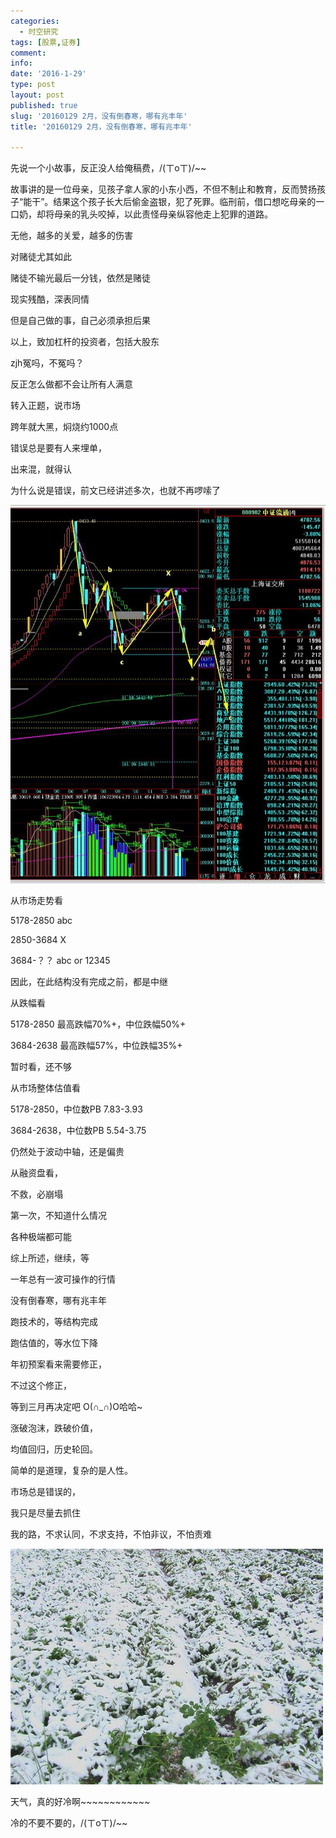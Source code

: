 ```yaml
---
categories:
  - 时空研究
tags: [股票,证券]
comment: 
info: 
date: '2016-1-29'
type: post
layout: post
published: true
slug: '20160129 2月，没有倒春寒，哪有兆丰年'
title: '20160129 2月，没有倒春寒，哪有兆丰年'

---
```

先说一个小故事，反正没人给俺稿费，/(ㄒoㄒ)/~~

故事讲的是一位母亲，见孩子拿人家的小东小西，不但不制止和教育，反而赞扬孩子“能干”。结果这个孩子长大后偷金盗银，犯了死罪。临刑前，借口想吃母亲的一口奶，却将母亲的乳头咬掉，以此责怪母亲纵容他走上犯罪的道路。

​无他，越多的关爱，越多的伤害

​对赌徒尤其如此

赌徒不输光最后一分钱，依然是赌徒

现实残酷，深表同情

但是自己做的事，自己必须承担后果

以上，致加杠杆的投资者，包括大股东​

zjh冤吗，不冤吗？​​

反正怎么做都不会让所有人满意​


转入正题，说市场

跨年就大黑，焖烧约1000点

​错误总是要有人来埋单，

出来混，就得认

为什么说是错误，前文已经讲述多次，也就不再啰嗦了

![20160129-0](/images/20160129-0.jpeg)

​从市场走势看

5178-2850 abc

2850-3684 X

3684-？？ abc or 12345

因此，在此结构没有完成之前，都是中继


从跌幅看

5178-2850 最高跌幅70%+，中位跌幅50%+

3684-2638  最高跌幅57%，中位跌幅35%+

暂时看，还不够


从市场整体估值看

5178-2850，中位数PB 7.83-3.93

3684-2638，中位数PB 5.54-3.75

仍然处于波动中轴​，还是偏贵


从融资盘看，

不救，必崩塌

第一次，不知道什么情况

各种极端都可能​


综上所述，继续，等

一年总有一波可操作的行情

没有倒春寒，哪有兆丰年

跑技术的，等结构完成

跑估值的，等水位下降

年初预案看来需要修正，

不过这个修正，

等到三月再决定吧 O(∩_∩)O哈哈~


涨破泡沫，跌破价值，

均值回归，历史轮回。

简单的是道理，复杂的是人性。

市场总是错误的，

我只是尽量去抓住​

​我的路，不求认同，不求支持，不怕非议，不怕责难​

![20160129-1](/images/20160129-1.jpeg)

天气，真的好冷啊~~~~~~~~~~~~

冷的不要不要的，/(ㄒoㄒ)/~~